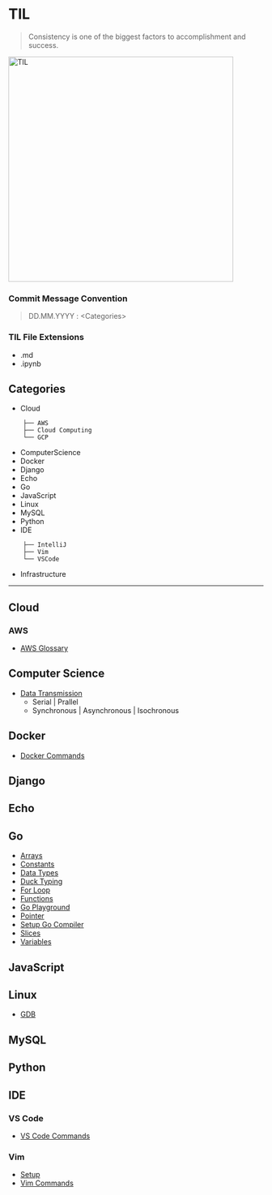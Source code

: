 # TIL
> Consistency is one of the biggest factors to accomplishment and success. 
<img width="444" alt="TIL" src="https://user-images.githubusercontent.com/48475824/72317542-f9361e80-36dc-11ea-9633-ef6bf88725c7.png">

### Commit Message Convention
> DD.MM.YYYY : \<Categories>

### TIL File Extensions
* .md
* .ipynb

## Categories
* Cloud
```
    ├── AWS
    ├── Cloud Computing
    └── GCP
```
* ComputerScience
* Docker
* Django
* Echo
* Go
* JavaScript
* Linux
* MySQL
* Python
* IDE
```
    ├── IntelliJ
    ├── Vim
    └── VSCode
```
* Infrastructure  

-----------

## Cloud
### AWS
+ [AWS Glossary](https://github.com/8luebottle/TIL/blob/master/Cloud/AWS/aws_glossary.md)


## Computer Science
+ [Data Transmission](https://github.com/8luebottle/TIL/blob/master/ComputerScience/data_transmission.md#Serial)
    + Serial | Prallel
    + Synchronous | Asynchronous | Isochronous


## Docker
+ [Docker Commands](https://github.com/8luebottle/TIL/blob/master/Docker/docker_commands.md)

## Django


## Echo


## Go
+ [Arrays](https://github.com/8luebottle/TIL/blob/master/Go/arrays.md)  
+ [Constants](https://github.com/8luebottle/TIL/blob/master/Go/constants.md)  
+ [Data Types](https://github.com/8luebottle/TIL/blob/master/Go/data_types.md)  
+ [Duck Typing](https://github.com/8luebottle/TIL/blob/master/Go/duck_typing.go)  
+ [For Loop](https://github.com/8luebottle/TIL/blob/master/Go/for_loop.md)  
+ [Functions](https://github.com/8luebottle/TIL/blob/master/Go/functions.md)  
+ [Go Playground](https://github.com/8luebottle/TIL/blob/master/Go/go_playground.md)  
+ [Pointer](https://github.com/8luebottle/TIL/blob/master/Go/pointer.md)  
+ [Setup Go Compiler](https://github.com/8luebottle/TIL/blob/master/Go/setup_go_compiler.md)  
+ [Slices](https://github.com/8luebottle/TIL/blob/master/Go/slices.md)  
+ [Variables](https://github.com/8luebottle/TIL/blob/master/Go/variables.md)  

## JavaScript


## Linux
+ [GDB](https://github.com/8luebottle/TIL/blob/master/Linux/gdb.md)

## MySQL


## Python


## IDE
### VS Code
+ [VS Code Commands](https://github.com/8luebottle/TIL/blob/master/IDE/VSCode/vscode_commands.md)

### Vim
+ [Setup](https://github.com/8luebottle/TIL/blob/master/IDE/Vim/setup.md)  
+ [Vim Commands](https://github.com/8luebottle/TIL/blob/master/IDE/Vim/vim_commands.md)
